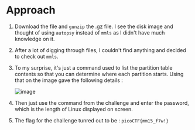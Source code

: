 # Approach

1. Download the file and `gunzip` the .gz file. I see the disk image and thought of using `autopsy` instead of `mmls` as I didn't have much knowledge on it.
2. After a lot of digging through files, I couldn't find anything and decided to check out `mmls`.
3. To my surprise, it's just a command used to list the partition table contents so that you can determine where each partition starts. Using that on the image gave the following details :

   ![image](https://github.com/user-attachments/assets/05e92894-69af-4c4b-bebb-61b2d10a1880)

4. Then just use the command from the challenge and enter the password, which is the length of Linux displayed on screen.
5. The flag for the challenge tunred out to be :  `picoCTF{mm15_f7w!}`
